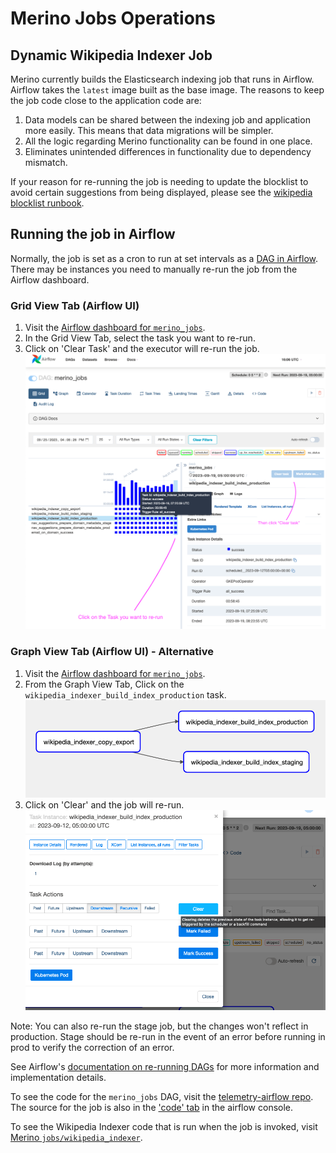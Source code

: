 # Merino Jobs Operations

## Dynamic Wikipedia Indexer Job

Merino currently builds the Elasticsearch indexing job that runs in Airflow.
Airflow takes the `latest` image built as the base image.
The reasons to keep the job code close to the application code are:

1. Data models can be shared between the indexing job and application more easily. 
   This means that data migrations will be simpler.
2. All the logic regarding Merino functionality can be found in one place.
3. Eliminates unintended differences in functionality due to dependency mismatch.

If your reason for re-running the job is needing to update the blocklist to avoid certain suggestions from being displayed,
please see the [wikipedia blocklist runbook][wiki_blocklist_runbook].

## Running the job in Airflow
Normally, the job is set as a cron to run at set intervals as a [DAG in Airflow][airflow_docs].
There may be instances you need to manually re-run the job from the Airflow dashboard.

### Grid View Tab (Airflow UI)
1. Visit the [Airflow dashboard for `merino_jobs`][merino_jobs-grid].
2. In the Grid View Tab, select the task you want to re-run.
3. Click on 'Clear Task' and the executor will re-run the job.
![merino_jobs UI Diagram](dag_ui_wiki.png "merino_jobs UI Diagram")

### Graph View Tab (Airflow UI) - Alternative
1. Visit the [Airflow dashboard for `merino_jobs`][merino_jobs-graph].
2. From the Graph View Tab, Click on the `wikipedia_indexer_build_index_production` task. 
![merino_jobs Wikipedia Indexer Graph View](wiki_graph_view.png "merino_jobs UI Graph View")
3. Click on 'Clear' and the job will re-run.
![merino_jobs UI Task Instance Clear](wiki_task_instance_clear.png "merino_jobs UI Task Clear")

Note: You can also re-run the stage job, but the changes won't reflect in production. Stage should be re-run in the event of an error before running in prod to verify the correction of an error. 


See Airflow's [documentation on re-running DAGs][airflow_rerun_dag] for more information and implementation details.


To see the code for the `merino_jobs` DAG, visit the [telemetry-airflow repo][merino_jobs_repo]. The source for the job is also in the ['code' tab][merino_jobs_code] in the airflow console.

To see the Wikipedia Indexer code that is run when the job is invoked, visit [Merino `jobs/wikipedia_indexer`][wini_job_dir].

[wiki_blocklist_runbook]: https://github.com/mozilla-services/merino-py/blob/main/docs/operations/blocklist-wikipedia.md
[wini_job_dir]: https://github.com/mozilla-services/merino-py/tree/main/merino/jobs/wikipedia_indexer
[airflow_docs]: https://airflow.apache.org/docs/apache-airflow/stable/public-airflow-interface.html#dags
[airflow_rerun_dag]: https://airflow.apache.org/docs/apache-airflow/stable/core-concepts/dag-run.html#re-run-dag
[merino_jobs_repo]: https://github.com/mozilla/telemetry-airflow/blob/main/dags/merino_jobs.py
[merino_jobs_code]: https://workflow.telemetry.mozilla.org/dags/merino_jobs/code?root=
[merino_jobs-grid]: https://workflow.telemetry.mozilla.org/dags/merino_jobs/grid
[merino_jobs-graph]: https://workflow.telemetry.mozilla.org/dags/merino_jobs/graph?root=